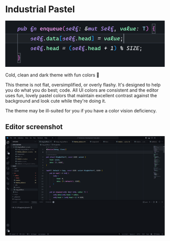 # Industrial Pastel

![](docs/big_screenshot.png)

Cold, clean and dark theme with fun colors 🥰

This theme is not flat, oversimplified, or overly flashy. It's designed to help
you do what you do best; code. All UI colors are consistent and the editor uses
fun, lovely pastel colors that maintain excellent contrast against the
background and look cute while they're doing it.

The theme may be ill-suited for you if you have a color vision deficiency.

## Editor screenshot

![](docs/editor_screenshot.png)